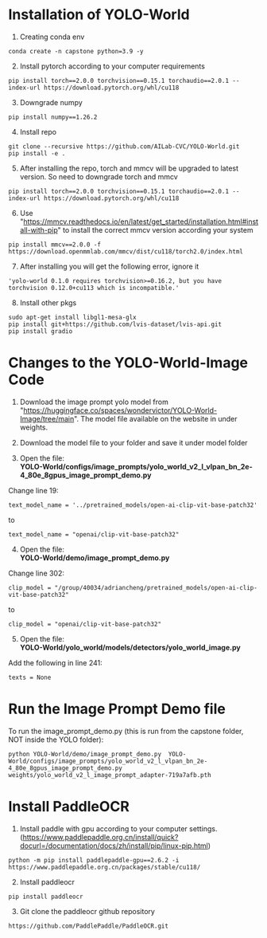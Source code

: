 # Installation of YOLO-World

1. Creating conda env
```
conda create -n capstone python=3.9 -y
```
2. Install pytorch according to your computer requirements
```
pip install torch==2.0.0 torchvision==0.15.1 torchaudio==2.0.1 --index-url https://download.pytorch.org/whl/cu118
```
3. Downgrade numpy 
```
pip install numpy==1.26.2
```

4. Install repo
```
git clone --recursive https://github.com/AILab-CVC/YOLO-World.git
pip install -e .
```

5. After installing the repo, torch and mmcv will be upgraded to latest version. So need to downgrade torch and mmcv
```
pip install torch==2.0.0 torchvision==0.15.1 torchaudio==2.0.1 --index-url https://download.pytorch.org/whl/cu118
```

6. Use "https://mmcv.readthedocs.io/en/latest/get_started/installation.html#install-with-pip" to install the correct mmcv version according your system
```
pip install mmcv==2.0.0 -f https://download.openmmlab.com/mmcv/dist/cu118/torch2.0/index.html
```

7. After installing you will get the following error, ignore it
```
'yolo-world 0.1.0 requires torchvision>=0.16.2, but you have torchvision 0.12.0+cu113 which is incompatible.'
``` 

8. Install other pkgs
```
sudo apt-get install libgl1-mesa-glx
pip install git+https://github.com/lvis-dataset/lvis-api.git
pip install gradio
```

# Changes to the YOLO-World-Image Code

1. Download the image prompt yolo model from "https://huggingface.co/spaces/wondervictor/YOLO-World-Image/tree/main". The model file available on the website in under weights. 

2. Download the model file to your folder and save it under model folder

3. Open the file: \
 <b> YOLO-World/configs/image_prompts/yolo_world_v2_l_vlpan_bn_2e-4_80e_8gpus_image_prompt_demo.py </b>

Change line 19:
```
text_model_name = '../pretrained_models/open-ai-clip-vit-base-patch32'
```
to 

```
text_model_name = "openai/clip-vit-base-patch32"
```

4. Open the file: \
 <b> YOLO-World/demo/image_prompt_demo.py </b>

Change line 302:
```
clip_model = "/group/40034/adriancheng/pretrained_models/open-ai-clip-vit-base-patch32"
```
to 
```
clip_model = "openai/clip-vit-base-patch32"
```

5. Open the file: \
<b> YOLO-World/yolo_world/models/detectors/yolo_world_image.py </b>

Add the following in line 241:
```
texts = None
```

# Run the Image Prompt Demo file

To run the image_prompt_demo.py (this is run from the capstone folder, NOT inside the YOLO folder):
```
python YOLO-World/demo/image_prompt_demo.py  YOLO-World/configs/image_prompts/yolo_world_v2_l_vlpan_bn_2e-4_80e_8gpus_image_prompt_demo.py  weights/yolo_world_v2_l_image_prompt_adapter-719a7afb.pth
```

# Install PaddleOCR

1. Install paddle with gpu according to your computer settings. (https://www.paddlepaddle.org.cn/install/quick?docurl=/documentation/docs/zh/install/pip/linux-pip.html)
```
python -m pip install paddlepaddle-gpu==2.6.2 -i https://www.paddlepaddle.org.cn/packages/stable/cu118/
```

2. Install paddleocr
```
pip install paddleocr
```

3. Git clone the paddleocr github repository
```
https://github.com/PaddlePaddle/PaddleOCR.git
```